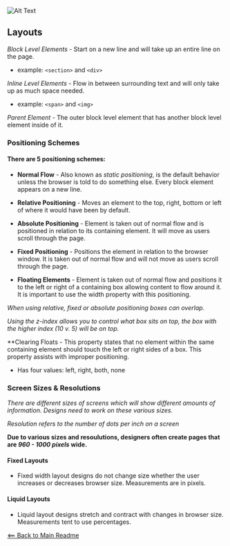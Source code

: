![Alt Text](https://upload.wikimedia.org/wikipedia/commons/e/ea/CSS_text_representation.png)

## Layouts

*Block Level Elements* - Start on a new line and will take up an entire line on the page.
  - example: `<section>` and `<div>`

*Inline Level Elements* - Flow in between surrounding text and will only take up as much space needed.
  - example: `<span>` and `<img>`

*Parent Element* - The outer block level element that has another block level element inside of it.

### Positioning Schemes

#### There are 5 positioning schemes:

  - **Normal Flow** - Also known as *static positioning*, is the default behavior unless the browser is told to do something else. Every block element appears on a new line.

  - **Relative Positioning** - Moves an element to the top, right, bottom or left of where it would have been by default.

  - **Absolute Positioning** - Element is taken out of normal flow and is positioned in relation to its containing element. It will move as users scroll through the page.

  - **Fixed Positioning** - Positions the element in relation to the browser window. It is taken out of normal flow and will not move as users scroll through the page.

  - **Floating Elements** - Element is taken out of normal flow and positions it to the left or right of a containing box allowing content to flow around it. It is important to use the width property with this positioning.

*When using relative, fixed or absolute positioning boxes can overlap.*

*Using the z-index allows you to control what box sits on top, the box with the higher index (10 v. 5) will be on top.*

**Clearing Floats - This property states that no element within the same containing element should touch the left or right sides of a box. This property assists with improper positioning.
  - Has four values: left, right, both, none

### Screen Sizes & Resolutions

*There are different sizes of screens which will show different amounts of information. Designs need to work on these various sizes.*

*Resolution refers to the number of dots per inch on a screen*

**Due to various sizes and resoulutions, designers often create pages that are *960 - 1000 pixels* wide.**

#### Fixed Layouts
  - Fixed width layout designs do not change size whether the user increases or decreases browser size. Measurements are in pixels.

#### Liquid Layouts
  - Liquid layout designs stretch and contract with changes in browser size. Measurements tent to use percentages.


[<== Back to Main Readme](README.md)